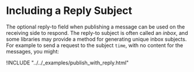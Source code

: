 # Including a Reply Subject

The optional reply-to field when publishing a message can be used on the receiving side to respond. The reply-to subject is often called an _inbox_, and some libraries may provide a method for generating unique inbox subjects. For example to send a request to the subject `time`, with no content for the messages, you might:

!INCLUDE "../../_examples/publish_with_reply.html"